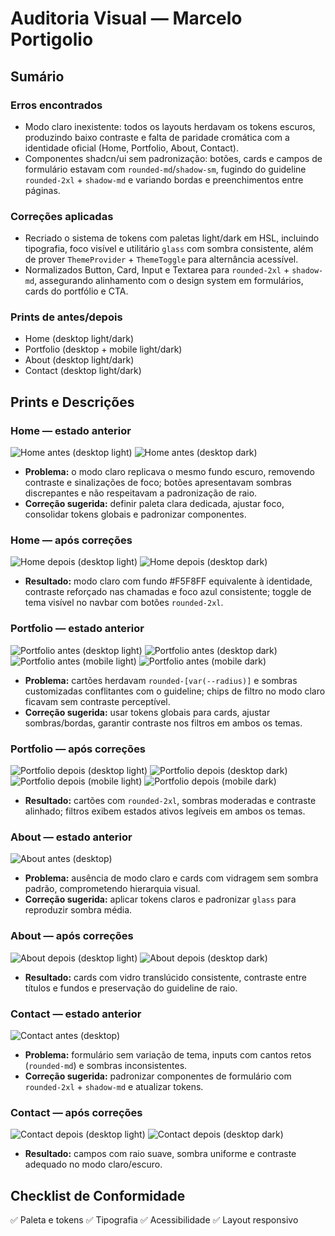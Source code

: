 # Auditoria Visual — Marcelo Portigolio

## Sumário

### Erros encontrados
- Modo claro inexistente: todos os layouts herdavam os tokens escuros, produzindo baixo contraste e falta de paridade cromática com a identidade oficial (Home, Portfolio, About, Contact).
- Componentes shadcn/ui sem padronização: botões, cards e campos de formulário estavam com `rounded-md`/`shadow-sm`, fugindo do guideline `rounded-2xl` + `shadow-md` e variando bordas e preenchimentos entre páginas.

### Correções aplicadas
- Recriado o sistema de tokens com paletas light/dark em HSL, incluindo tipografia, foco visível e utilitário `glass` com sombra consistente, além de prover `ThemeProvider` + `ThemeToggle` para alternância acessível.
- Normalizados Button, Card, Input e Textarea para `rounded-2xl` + `shadow-md`, assegurando alinhamento com o design system em formulários, cards do portfólio e CTA.

### Prints de antes/depois
- Home (desktop light/dark)
- Portfolio (desktop + mobile light/dark)
- About (desktop light/dark)
- Contact (desktop light/dark)

## Prints e Descrições

### Home — estado anterior
![Home antes (desktop light)](browser:/invocations/gyzzmyad/artifacts/artifacts/home-desktop-light.png)
![Home antes (desktop dark)](browser:/invocations/gyzzmyad/artifacts/artifacts/home-desktop-dark.png)
- **Problema:** o modo claro replicava o mesmo fundo escuro, removendo contraste e sinalizações de foco; botões apresentavam sombras discrepantes e não respeitavam a padronização de raio.
- **Correção sugerida:** definir paleta clara dedicada, ajustar foco, consolidar tokens globais e padronizar componentes.

### Home — após correções
![Home depois (desktop light)](browser:/invocations/ehitjnep/artifacts/artifacts/home-desktop-light-after.png)
![Home depois (desktop dark)](browser:/invocations/ehitjnep/artifacts/artifacts/home-desktop-dark-after.png)
- **Resultado:** modo claro com fundo #F5F8FF equivalente à identidade, contraste reforçado nas chamadas e foco azul consistente; toggle de tema visível no navbar com botões `rounded-2xl`.

### Portfolio — estado anterior
![Portfolio antes (desktop light)](browser:/invocations/fjjgshmh/artifacts/artifacts/portfolio-desktop-light.png)
![Portfolio antes (desktop dark)](browser:/invocations/fjjgshmh/artifacts/artifacts/portfolio-desktop-dark.png)
![Portfolio antes (mobile light)](browser:/invocations/fjjgshmh/artifacts/artifacts/portfolio-mobile-light.png)
![Portfolio antes (mobile dark)](browser:/invocations/fjjgshmh/artifacts/artifacts/portfolio-mobile-dark.png)
- **Problema:** cartões herdavam `rounded-[var(--radius)]` e sombras customizadas conflitantes com o guideline; chips de filtro no modo claro ficavam sem contraste perceptível.
- **Correção sugerida:** usar tokens globais para cards, ajustar sombras/bordas, garantir contraste nos filtros em ambos os temas.

### Portfolio — após correções
![Portfolio depois (desktop light)](browser:/invocations/ehitjnep/artifacts/artifacts/portfolio-desktop-light-after.png)
![Portfolio depois (desktop dark)](browser:/invocations/ehitjnep/artifacts/artifacts/portfolio-desktop-dark-after.png)
![Portfolio depois (mobile light)](browser:/invocations/ehitjnep/artifacts/artifacts/portfolio-mobile-light-after.png)
![Portfolio depois (mobile dark)](browser:/invocations/ehitjnep/artifacts/artifacts/portfolio-mobile-dark-after.png)
- **Resultado:** cartões com `rounded-2xl`, sombras moderadas e contraste alinhado; filtros exibem estados ativos legíveis em ambos os temas.

### About — estado anterior
![About antes (desktop)](browser:/invocations/fjjgshmh/artifacts/artifacts/about-desktop-light.png)
- **Problema:** ausência de modo claro e cards com vidragem sem sombra padrão, comprometendo hierarquia visual.
- **Correção sugerida:** aplicar tokens claros e padronizar `glass` para reproduzir sombra média.

### About — após correções
![About depois (desktop light)](browser:/invocations/ehitjnep/artifacts/artifacts/about-desktop-light-after.png)
![About depois (desktop dark)](browser:/invocations/ehitjnep/artifacts/artifacts/about-desktop-dark-after.png)
- **Resultado:** cards com vidro translúcido consistente, contraste entre títulos e fundos e preservação do guideline de raio.

### Contact — estado anterior
![Contact antes (desktop)](browser:/invocations/fjjgshmh/artifacts/artifacts/contact-desktop-light.png)
- **Problema:** formulário sem variação de tema, inputs com cantos retos (`rounded-md`) e sombras inconsistentes.
- **Correção sugerida:** padronizar componentes de formulário com `rounded-2xl` + `shadow-md` e atualizar tokens.

### Contact — após correções
![Contact depois (desktop light)](browser:/invocations/ehitjnep/artifacts/artifacts/contact-desktop-light-after.png)
![Contact depois (desktop dark)](browser:/invocations/ehitjnep/artifacts/artifacts/contact-desktop-dark-after.png)
- **Resultado:** campos com raio suave, sombra uniforme e contraste adequado no modo claro/escuro.

## Checklist de Conformidade
✅ Paleta e tokens
✅ Tipografia
✅ Acessibilidade
✅ Layout responsivo
